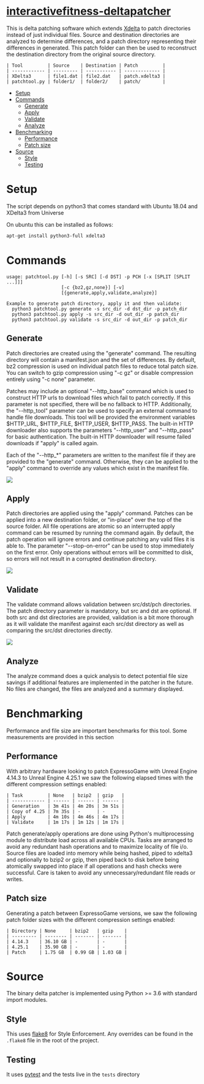 # [interactivefitness-deltapatcher](README.md) <!-- omit in toc -->


This is delta patching software which extends [Xdelta](http://xdelta.org/) to patch directories instead of just individual files. Source and destination directories are analyzed to determine differences, and a patch directory representing their differences in generated. This patch folder can then be used to reconstruct the destination directory from the original source directory.

```
| Tool         | Source    | Destination | Patch         |
| ------------ | --------- | ----------- | ------------- |
| XDelta3      | file1.dat | file2.dat   | patch.xdelta3 |
| patchtool.py | folder1/  | folder2/    | patch/        |
```

- [Setup](#setup)
- [Commands](#commands)
  - [Generate](#generate)
  - [Apply](#apply)
  - [Validate](#validate)
  - [Analyze](#analyze)
- [Benchmarking](#benchmarking)
  - [Performance](#performance)
  - [Patch size](#patch-size)
- [Source](#source)
  - [Style](#style)
  - [Testing](#testing)


# Setup

The script depends on python3 that comes standard with Ubuntu 18.04 and XDelta3 from Universe
 
On ubuntu this can be installed as follows:

```bash
apt-get install python3-full xdelta3
```

# Commands

```
usage: patchtool.py [-h] [-s SRC] [-d DST] -p PCH [-x [SPLIT [SPLIT ...]]]
                    [-c {bz2,gz,none}] [-v]
                    [{generate,apply,validate,analyze}]

Example to generate patch directory, apply it and then validate:
  python3 patchtool.py generate -s src_dir -d dst_dir -p patch_dir
  python3 patchtool.py apply -s src_dir -d out_dir -p patch_dir
  python3 patchtool.py validate -s src_dir -d out_dir -p patch_dir

```


## Generate

Patch directories are created using the "generate" command. The resulting directory will contain a manifest.json and the set of differences. By default, bz2 compression is used on individual patch files to reduce total patch size. You can switch to gzip compression using "-c gz" or disable compression entirely using "-c none" parameter.

Patches may include an optional "--http_base" command which is used to construct HTTP urls to download files which fail to patch correctly. If this parameter is not specified, there will be no fallback to HTTP. Additionally, the "--http_tool" parameter can be used to specify an external command to handle file downloads. This tool will be provided the environment variables $HTTP_URL, $HTTP_FILE, $HTTP_USER, $HTTP_PASS. The built-in HTTP downloader also supports the parameters "--http_user" and "--http_pass" for basic authentication. The built-in HTTP downloader will resume failed downloads if "apply" is called again. 

Each of the "--http_*" parameters are written to the manifest file if they are provided to the "generate" command. Otherwise, they can be applied to the "apply" command to override any values which exist in the manifest file.

![](docs/generate-sequence.svg)

## Apply

Patch directories are applied using the "apply" command. Patches can be applied into a new destination folder, or "in-place" over the top of the source folder. All file operations are atomic so an interrupted apply command can be resumed by running the command again. By default, the patch operation will ignore errors and continue patching any valid files it is able to. The parameter "--stop-on-error" can be used to stop immediately on the first error. Only operations without errors will be committed to disk, so errors will not result in a corrupted destination directory.

![](docs/apply-sequence.svg)


## Validate

The validate command allows validation between src/dst/pch directories. The patch directory parameter is mandatory, but src and dst are optional. If both src and dst directories are provided, validation is a bit more thorough as it will validate the manifest against each src/dst directory as well as comparing the src/dst directories directly.

![](docs/validate-sequence.svg)


## Analyze

The analyze command does a quick analysis to detect potential file size savings if additional features are implemented in the patcher in the future. No files are changed, the files are analyzed and a summary displayed.


# Benchmarking

Performance and file size are important benchmarks for this tool. Some measurements are provided in this section

## Performance

With arbitrary hardware looking to patch ExpressoGame with Unreal Engine 4.14.3 to Unreal Engine 4.25.1 we saw the following elapsed times with the different compression settings enabled:

```
| Task         | None   | bzip2  | gzip   |
| ------------ | ------ | ------ | ------ |
| Generation   | 3m 41s | 4m 20s | 3m 51s |
| Copy of 4.25 | 7m 35s | -      | -      |
| Apply        | 4m 10s | 4m 46s | 4m 17s |
| Validate     | 1m 17s | 1m 12s | 1m 17s |
```

Patch generate/apply operations are done using Python's multiprocessing module to distribute load across all available CPUs. Tasks are arranged to avoid any redundant hash operations and to maximize locality of file i/o. Source files are loaded into memory while being hashed, piped to xdelta3 and optionally to bzip2 or gzip, then piped back to disk before being atomically swapped into place if all operations and hash checks were successful. Care is taken to avoid any unnecessary/redundant file reads or writes.


## Patch size

Generating a patch between ExpressoGame versions, we saw the following patch folder sizes with the different compression settings enabled:

```
| Directory | None     | bzip2   | gzip    |
| --------- | -------- | ------- | ------- |
| 4.14.3    | 36.10 GB | -       | -       |
| 4.25.1    | 35.90 GB | -       | -       |
| Patch     | 1.75 GB  | 0.99 GB | 1.03 GB |
```

# Source

The binary delta patcher is implemented using Python >= 3.6 with standard import modules.

## Style

This uses [flake8](https://flake8.pycqa.org/en/latest/) for Style Enforcement.
Any overrides can be found in the `.flake8` file in the root of the project.

## Testing

It uses [pytest](https://docs.pytest.org/en/stable/contents.html) and the tests live in the `tests` directory
